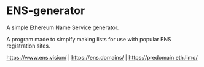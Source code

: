 # ENS-generator
A simple Ethereum Name Service generator. 

A program made to simplfy making lists for use with popular ENS registration sites.

https://www.ens.vision/ | https://ens.domains/ | https://predomain.eth.limo/
